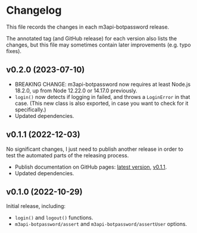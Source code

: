 # Changelog

This file records the changes in each m3api-botpassword release.

The annotated tag (and GitHub release) for each version also lists the changes,
but this file may sometimes contain later improvements (e.g. typo fixes).

## v0.2.0 (2023-07-10)

- BREAKING CHANGE:
  m3api-botpassword now requires at least Node.js 18.2.0,
  up from Node 12.22.0 or 14.17.0 previously.
- `login()` now detects if logging in failed,
  and throws a `LoginError` in that case.
  (This new class is also exported,
  in case you want to check for it specifically.)
- Updated dependencies.

## v0.1.1 (2022-12-03)

No significant changes, I just need to publish another release
in order to test the automated parts of the releasing process.

- Publish documentation on GitHub pages:
  [latest version][m3api-botpassword-doc-latest], [v0.1.1][m3api-botpassword-doc-v0.1.1].
- Updated dependencies.

## v0.1.0 (2022-10-29)

Initial release, including:

- `login()` and `logout()` functions.
- `m3api-botpassword/assert` and `m3api-botpassword/assertUser` options.

[m3api-botpassword-doc-latest]: https://lucaswerkmeister.github.io/m3api-botpassword/
[m3api-botpassword-doc-v0.1.1]: https://lucaswerkmeister.github.io/m3api-botpassword/v0.1.1/
